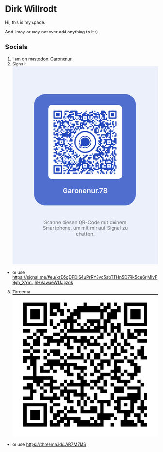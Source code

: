# Dirk Willrodt

Hi, this is my space.

And I may or may not ever add anything to it :).

## Socials

1. I am on mastodon: [Garonenur](https://rollenspiel.social/@Garonenur)
1. Signal: <img src="./images/signal-username-qr-code.png" alt="QR-code for my signal account" width="512">
  - or use https://signal.me/#eu/xrD5gDFDiS4uPrRY8vc5sbTTHn5D7Rk5ce6rjMlvF9gh_XYmJjhHVJwueWUJgzok
3. Threema: <img alt="QR-code for my Threema account" src="./images/Threema.png" width="512">
  - or use https://threema.id/JAR7M7MS
